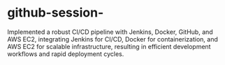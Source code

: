 # github-session-
Implemented a robust CI/CD pipeline with Jenkins, Docker, GitHub, and AWS EC2, integrating Jenkins for CI/CD, Docker for containerization, and AWS EC2 for scalable infrastructure, resulting in efficient development workflows and rapid deployment cycles.
